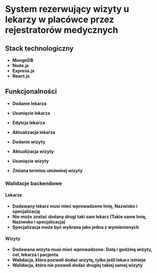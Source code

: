 # System rezerwujący wizyty u lekarzy w placówce przez rejestratorów medycznych

## Stack technologiczny

- **MongoDB**
- **Node.js**
- **Express.js**
- **React.js**

## Funkcjonalności

- **Dodanie lekarza**

- **Usunięcie lekarza**

- **Edytcja lekarza**

- **Aktualizacja lekarza**

- **Dodanie wizyty**

- **Aktualizacja wizyty**

- **Usunięcie wizyty**

- **Zmiana terminu umówinej wizyty**

### Walidacje backendowe

#### Lekarze
- **Dodawany lekarz musi mieć wprowadzone Imię, Nazwisko i specjalizację**
- **Nie może zostać dodany drugi taki sam lekarz (Takie same Imię, Naziwsko i specjalizacja)**
- **Specjalizacja może być wybrana jako jedna z wymienionych**

#### Wizyty
- **Dodawana wizyta musi mieć wprowadzone: Datę i godzinę wizyty, cel, lekarza i pacjenta**
- **Walidacja, która pozwoli dodać wizytę, tylko jeśli lekarz istnieje**
- **Walidacja, która nie pozwoli dodać drugiej takiej samej wizyty**



